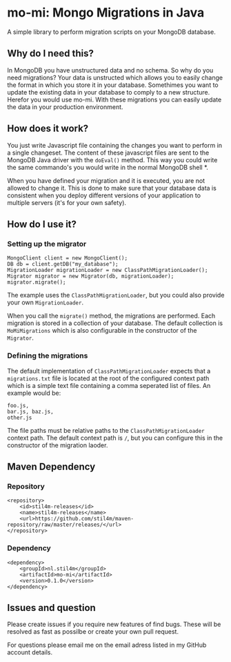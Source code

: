 # mo-mi: Mongo Migrations in Java


A simple library to perform migration scripts on your MongoDB database. 

## Why do I need this?

In MongoDB you have unstructured data and no schema. So why do you need migrations? Your data is unstructed which allows you to easily change the format in which you store it in your database. Somethimes you want to update the existing data in your database to comply to a new structure. Herefor you would use mo-mi. With these migrations you can easily update the data in your production environment.

## How does it work?
You just write Javascript file containing the changes you want to perform in a single changeset. The content of these javascript files are sent to the MongoDB Java driver with the `doEval()` method. This way you could write the same commando's you would write in the normal MongoDB shell *.

When you have defined your migration and it is executed, you are not allowed to change it. This is done to make sure that your database data is consistent when you deploy different versions of your application to multiple servers (it's for your own safety).

## How do I use it?

### Setting up the migrator

```
MongoClient client = new MongoClient();
DB db = client.getDB("my_database");
MigrationLoader migrationLoader = new ClassPathMigrationLoader();
Migrator migrator = new Migrator(db, migrationLoader);
migrator.migrate();
```

The example uses the `ClassPathMigrationLoader`, but you could also provide your own `MigrationLoader`.

When you call the `migrate()` method, the migrations are performed. Each migration is stored in a collection of your database. The default collection is `MoMiMigrations` which is also configurable in the constructor of the `Migrator`.
  

### Defining the migrations

The default implementation of `ClassPathMigrationLoader` expects that a `migrations.txt` file is located at the root of the configured context path which is a simple text file containing a comma seperated list of files. An example would be:

```
foo.js,
bar.js, baz.js,
other.js
```

The file paths must be relative paths to the `ClassPathMigrationLoader` context path. The default context path is `/`, but you can configure this in the constructor of the migration laoder.

## Maven Dependency

### Repository
```
<repository>
    <id>stil4m-releases</id>
    <name>stil4m-releases</name>
    <url>https://github.com/stil4m/maven-repository/raw/master/releases/</url>
</repository>
```

### Dependency
```
<dependency>
    <groupId>nl.stil4m</groupId>
    <artifactId>mo-mi</artifactId>
    <version>0.1.0</version>
</dependency>
```


## Issues and question

Please create issues if you require new features of find bugs. These will be resolved as fast as possilbe or create your own pull request.

For questions please email me on the email adress listed in my GitHub account details.

